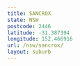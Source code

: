 ```yaml
---
title: SANCROX
state: NSW
postcode: 2446
latitude: -31.387394
longitude: 152.466916
url: /nsw/sancrox/
layout: suburb
---
```

